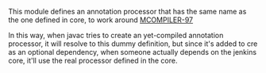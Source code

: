 This module defines an annotation processor that has the same name
as the one defined in core, to work around [MCOMPILER-97](http://jira.codehaus.org/browse/MCOMPILER-97)

In this way, when javac tries to create an yet-compiled annotation processor, it will resolve to
this dummy definition, but since it's added to cre as an optional dependency, when someone
actually depends on the jenkins core, it'll use the real processor defined in the core.
